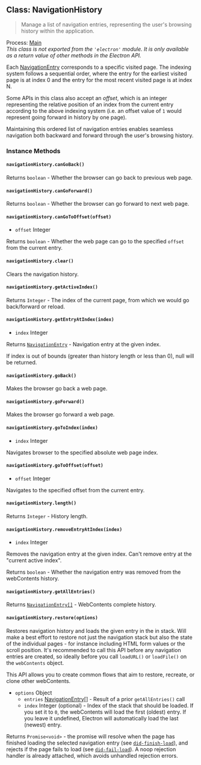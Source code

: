 ## Class: NavigationHistory

> Manage a list of navigation entries, representing the user's browsing history within the application.

Process: [Main](../glossary.md#main-process)<br />
_This class is not exported from the `'electron'` module. It is only available as a return value of other methods in the Electron API._

Each [NavigationEntry](./structures/navigation-entry.md) corresponds to a specific visited page.
The indexing system follows a sequential order, where the entry for the earliest visited
page is at index 0 and the entry for the most recent visited page is at index N.

Some APIs in this class also accept an _offset_, which is an integer representing the relative
position of an index from the current entry according to the above indexing system (i.e. an offset
value of `1` would represent going forward in history by one page).

Maintaining this ordered list of navigation entries enables seamless navigation both backward and
forward through the user's browsing history.

### Instance Methods

#### `navigationHistory.canGoBack()`

Returns `boolean` - Whether the browser can go back to previous web page.

#### `navigationHistory.canGoForward()`

Returns `boolean` - Whether the browser can go forward to next web page.

#### `navigationHistory.canGoToOffset(offset)`

* `offset` Integer

Returns `boolean` - Whether the web page can go to the specified `offset` from the current entry.

#### `navigationHistory.clear()`

Clears the navigation history.

#### `navigationHistory.getActiveIndex()`

Returns `Integer` - The index of the current page, from which we would go back/forward or reload.

#### `navigationHistory.getEntryAtIndex(index)`

* `index` Integer

Returns [`NavigationEntry`](structures/navigation-entry.md) - Navigation entry at the given index.

If index is out of bounds (greater than history length or less than 0), null will be returned.

#### `navigationHistory.goBack()`

Makes the browser go back a web page.

#### `navigationHistory.goForward()`

Makes the browser go forward a web page.

#### `navigationHistory.goToIndex(index)`

* `index` Integer

Navigates browser to the specified absolute web page index.

#### `navigationHistory.goToOffset(offset)`

* `offset` Integer

Navigates to the specified offset from the current entry.

#### `navigationHistory.length()`

Returns `Integer` - History length.

#### `navigationHistory.removeEntryAtIndex(index)`

* `index` Integer

Removes the navigation entry at the given index. Can't remove entry at the "current active index".

Returns `boolean` - Whether the navigation entry was removed from the webContents history.

#### `navigationHistory.getAllEntries()`

Returns [`NavigationEntry[]`](structures/navigation-entry.md) - WebContents complete history.

#### `navigationHistory.restore(options)`

Restores navigation history and loads the given entry in the in stack. Will make a best effort
to restore not just the navigation stack but also the state of the individual pages - for instance
including HTML form values or the scroll position. It's recommended to call this API before any
navigation entries are created, so ideally before you call `loadURL()` or `loadFile()` on the
`webContents` object.

This API allows you to create common flows that aim to restore, recreate, or clone other webContents.

* `options` Object
  * `entries` [NavigationEntry[]](structures/navigation-entry.md) - Result of a prior `getAllEntries()` call
  * `index` Integer (optional) - Index of the stack that should be loaded. If you set it to `0`, the webContents will load the first (oldest) entry. If you leave it undefined, Electron will automatically load the last (newest) entry.

Returns `Promise<void>` - the promise will resolve when the page has finished loading the selected navigation entry
(see [`did-finish-load`](web-contents.md#event-did-finish-load)), and rejects
if the page fails to load (see
[`did-fail-load`](web-contents.md#event-did-fail-load)). A noop rejection handler is already attached, which avoids unhandled rejection errors.

